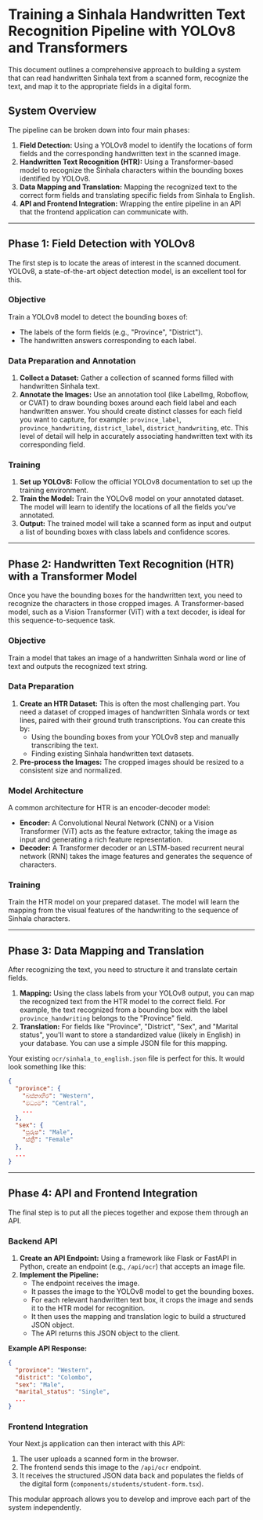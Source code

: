 # Training a Sinhala Handwritten Text Recognition Pipeline with YOLOv8 and Transformers

This document outlines a comprehensive approach to building a system that can read handwritten Sinhala text from a scanned form, recognize the text, and map it to the appropriate fields in a digital form.

## System Overview

The pipeline can be broken down into four main phases:

1.  **Field Detection:** Using a YOLOv8 model to identify the locations of form fields and the corresponding handwritten text in the scanned image.
2.  **Handwritten Text Recognition (HTR):** Using a Transformer-based model to recognize the Sinhala characters within the bounding boxes identified by YOLOv8.
3.  **Data Mapping and Translation:** Mapping the recognized text to the correct form fields and translating specific fields from Sinhala to English.
4.  **API and Frontend Integration:** Wrapping the entire pipeline in an API that the frontend application can communicate with.

---

## Phase 1: Field Detection with YOLOv8

The first step is to locate the areas of interest in the scanned document. YOLOv8, a state-of-the-art object detection model, is an excellent tool for this.

### Objective

Train a YOLOv8 model to detect the bounding boxes of:
*   The labels of the form fields (e.g., "Province", "District").
*   The handwritten answers corresponding to each label.

### Data Preparation and Annotation

1.  **Collect a Dataset:** Gather a collection of scanned forms filled with handwritten Sinhala text.
2.  **Annotate the Images:** Use an annotation tool (like LabelImg, Roboflow, or CVAT) to draw bounding boxes around each field label and each handwritten answer. You should create distinct classes for each field you want to capture, for example: `province_label`, `province_handwriting`, `district_label`, `district_handwriting`, etc. This level of detail will help in accurately associating handwritten text with its corresponding field.

### Training

1.  **Set up YOLOv8:** Follow the official YOLOv8 documentation to set up the training environment.
2.  **Train the Model:** Train the YOLOv8 model on your annotated dataset. The model will learn to identify the locations of all the fields you've annotated.
3.  **Output:** The trained model will take a scanned form as input and output a list of bounding boxes with class labels and confidence scores.

---

## Phase 2: Handwritten Text Recognition (HTR) with a Transformer Model

Once you have the bounding boxes for the handwritten text, you need to recognize the characters in those cropped images. A Transformer-based model, such as a Vision Transformer (ViT) with a text decoder, is ideal for this sequence-to-sequence task.

### Objective

Train a model that takes an image of a handwritten Sinhala word or line of text and outputs the recognized text string.

### Data Preparation

1.  **Create an HTR Dataset:** This is often the most challenging part. You need a dataset of cropped images of handwritten Sinhala words or text lines, paired with their ground truth transcriptions. You can create this by:
    *   Using the bounding boxes from your YOLOv8 step and manually transcribing the text.
    *   Finding existing Sinhala handwritten text datasets.
2.  **Pre-process the Images:** The cropped images should be resized to a consistent size and normalized.

### Model Architecture

A common architecture for HTR is an encoder-decoder model:
*   **Encoder:** A Convolutional Neural Network (CNN) or a Vision Transformer (ViT) acts as the feature extractor, taking the image as input and generating a rich feature representation.
*   **Decoder:** A Transformer decoder or an LSTM-based recurrent neural network (RNN) takes the image features and generates the sequence of characters.

### Training

Train the HTR model on your prepared dataset. The model will learn the mapping from the visual features of the handwriting to the sequence of Sinhala characters.

---

## Phase 3: Data Mapping and Translation

After recognizing the text, you need to structure it and translate certain fields.

1.  **Mapping:** Using the class labels from your YOLOv8 output, you can map the recognized text from the HTR model to the correct field. For example, the text recognized from a bounding box with the label `province_handwriting` belongs to the "Province" field.
2.  **Translation:** For fields like "Province", "District", "Sex", and "Marital status", you'll want to store a standardized value (likely in English) in your database. You can use a simple JSON file for this mapping.

Your existing `ocr/sinhala_to_english.json` file is perfect for this. It would look something like this:

```json
{
  "province": {
    "බස්නාහිර": "Western",
    "මධ්‍යම": "Central",
    ...
  },
  "sex": {
    "පුරුෂ": "Male",
    "ස්ත්‍රී": "Female"
  },
  ...
}
```

---

## Phase 4: API and Frontend Integration

The final step is to put all the pieces together and expose them through an API.

### Backend API

1.  **Create an API Endpoint:** Using a framework like Flask or FastAPI in Python, create an endpoint (e.g., `/api/ocr`) that accepts an image file.
2.  **Implement the Pipeline:**
    *   The endpoint receives the image.
    *   It passes the image to the YOLOv8 model to get the bounding boxes.
    *   For each relevant handwritten text box, it crops the image and sends it to the HTR model for recognition.
    *   It then uses the mapping and translation logic to build a structured JSON object.
    *   The API returns this JSON object to the client.

**Example API Response:**
```json
{
  "province": "Western",
  "district": "Colombo",
  "sex": "Male",
  "marital_status": "Single",
  ...
}
```

### Frontend Integration

Your Next.js application can then interact with this API:
1.  The user uploads a scanned form in the browser.
2.  The frontend sends this image to the `/api/ocr` endpoint.
3.  It receives the structured JSON data back and populates the fields of the digital form (`components/students/student-form.tsx`).

This modular approach allows you to develop and improve each part of the system independently.

